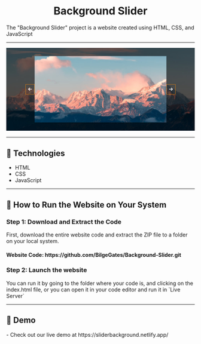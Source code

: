 <h1 align="center">Background Slider</h1>
<p>The "Background Slider" project is a website created using HTML, CSS, and JavaScript </p>
<hr />
<img src="./assets/project/projectimg.jpg" >
<hr />
<h2>🍿 Technologies </h2>
<ul>
   <li>HTML</li>
   <li>CSS</Li>
   <li>JavaScript</li>   
</ul>
<hr />
<h2>🍿 How to Run the Website on Your System </h2>
<h3> Step 1: Download and Extract the Code </h3>
<p>First, download the entire website code and extract the ZIP file to a folder on your local system.</p>
<h4>Website Code: https://github.com/BilgeGates/Background-Slider.git</h4>
<h3>Step 2: Launch the website </h3>
<p>You can run it by going to the folder where your code is, and clicking on the index.html file, or you can open it in your code editor and run it in `Live Server`</p>
<hr />
<h2>🍿 Demo </h2>
<p> - Check out our live demo at https://sliderbackground.netlify.app/ </p>
